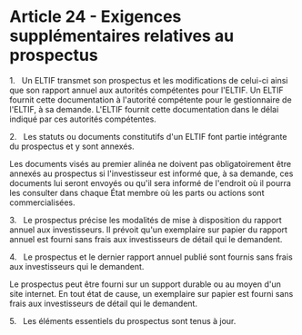 # Article 24 - Exigences supplémentaires relatives au prospectus


1.   Un ELTIF transmet son prospectus et les modifications de celui-ci ainsi que son rapport annuel aux autorités compétentes pour l'ELTIF. Un ELTIF fournit cette documentation à l'autorité compétente pour le gestionnaire de l'ELTIF, à sa demande. L'ELTIF fournit cette documentation dans le délai indiqué par ces autorités compétentes.

2.   Les statuts ou documents constitutifs d'un ELTIF font partie intégrante du prospectus et y sont annexés.

Les documents visés au premier alinéa ne doivent pas obligatoirement être annexés au prospectus si l'investisseur est informé que, à sa demande, ces documents lui seront envoyés ou qu'il sera informé de l'endroit où il pourra les consulter dans chaque État membre où les parts ou actions sont commercialisées.

3.   Le prospectus précise les modalités de mise à disposition du rapport annuel aux investisseurs. Il prévoit qu'un exemplaire sur papier du rapport annuel est fourni sans frais aux investisseurs de détail qui le demandent.

4.   Le prospectus et le dernier rapport annuel publié sont fournis sans frais aux investisseurs qui le demandent.

Le prospectus peut être fourni sur un support durable ou au moyen d'un site internet. En tout état de cause, un exemplaire sur papier est fourni sans frais aux investisseurs de détail qui le demandent.

5.   Les éléments essentiels du prospectus sont tenus à jour.
